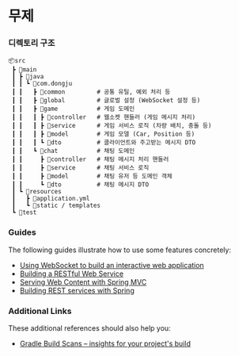 # 무제

### 디렉토리 구조

```
📦src
 ┣ 📂main
 ┃ ┣ 📂java
 ┃ ┃ ┗ 📂com.dongju
 ┃ ┃   ┣ 📂common         # 공통 유틸, 예외 처리 등
 ┃ ┃   ┣ 📂global         # 글로벌 설정 (WebSocket 설정 등)
 ┃ ┃   ┣ 📂game           # 게임 도메인
 ┃ ┃   ┃ ┣ 📂controller   # 웹소켓 핸들러 (게임 메시지 처리)
 ┃ ┃   ┃ ┣ 📂service      # 게임 서비스 로직 (차량 배치, 충돌 등)
 ┃ ┃   ┃ ┣ 📂model        # 게임 모델 (Car, Position 등)
 ┃ ┃   ┃ ┗ 📂dto          # 클라이언트와 주고받는 메시지 DTO
 ┃ ┃   ┗ 📂chat           # 채팅 도메인
 ┃ ┃     ┣ 📂controller   # 채팅 메시지 처리 핸들러
 ┃ ┃     ┣ 📂service      # 채팅 서비스 로직
 ┃ ┃     ┣ 📂model        # 채팅 유저 등 도메인 객체
 ┃ ┃     ┗ 📂dto          # 채팅 메시지 DTO
 ┃ ┗ 📂resources
 ┃   ┣ 📜application.yml
 ┃   ┗ 📜static / templates
 ┗ 📂test

```

### Guides
The following guides illustrate how to use some features concretely:

* [Using WebSocket to build an interactive web application](https://spring.io/guides/gs/messaging-stomp-websocket/)
* [Building a RESTful Web Service](https://spring.io/guides/gs/rest-service/)
* [Serving Web Content with Spring MVC](https://spring.io/guides/gs/serving-web-content/)
* [Building REST services with Spring](https://spring.io/guides/tutorials/rest/)

### Additional Links
These additional references should also help you:

* [Gradle Build Scans – insights for your project's build](https://scans.gradle.com#gradle)

